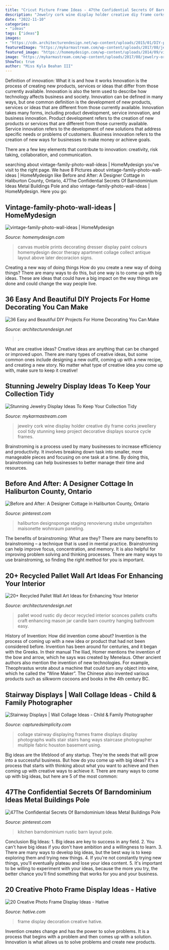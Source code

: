 ```yaml
---
title: "Cricut Picture Frame Ideas - 47the Confidential Secrets Of Barndominium Ideas Metal Buildings Pole"
description: "Jewelry cork wine display holder creative diy frame corks jewellery cool tidy stunning keep project decorative displays source cycle frames"
date: "2022-11-10"
categories:
- "ideas"
tags: ["ideas"]
images:
- "https://cdn.architecturendesign.net/wp-content/uploads/2015/01/DIY-project-for-homedecor-29.jpg"
featuredImage: "https://mykarmastream.com/wp-content/uploads/2017/08/jewelry-organizer-2.jpg"
featured_image: "https://homemydesign.com/wp-content/uploads/2014/09/vintage-family-photo-wall-ideas.jpg"
image: "https://mykarmastream.com/wp-content/uploads/2017/08/jewelry-organizer-2.jpg"
ShowToc: true
author: "Miss Kyla Beahan III"
---
```



Definition of innovation: What it is and how it works
Innovation is the process of creating new products, services or ideas that differ from those currently available. Innovation is also the term used to describe how technology affects business and society. Innovation can be defined in many ways, but one common definition is the development of new products, services or ideas that are different from those currently available.
Innovation takes many forms, including product development, service innovation, and business innovation. Product development refers to the creation of new products or services that are different from those currently available. Service innovation refers to the development of new solutions that address specific needs or problems of customers. Business innovation refers to the creation of new ways for businesses to make money or achieve goals.

There are a few key elements that contribute to innovation: creativity, risk taking, collaboration, and communication.

	

		
searching about vintage-family-photo-wall-ideas | HomeMydesign you've visit to the right page. We have 8 Pictures about vintage-family-photo-wall-ideas | HomeMydesign like Before and After: A Designer Cottage in Haliburton County, Ontario, 47The Confidential Secrets Of Barndominium Ideas Metal Buildings Pole and also vintage-family-photo-wall-ideas | HomeMydesign. Here you go:
		
    
## Vintage-family-photo-wall-ideas | HomeMydesign

<img loading=lazy src="https://homemydesign.com/wp-content/uploads/2014/09/vintage-family-photo-wall-ideas.jpg" onerror="this.onerror=null;this.src='https://tse4.mm.bing.net/th?id=OIP.nKxM_zZkYeDTL3TlyhCWhgHaJ6&amp;pid=15.1';" alt="vintage-family-photo-wall-ideas | HomeMydesign">

_Source: homemydesign.com_

>canvas mueble prints decorating dresser display paint colours homemydesign decor therapy apartment collage collect antique layout above later decoracion signs. 

	

Creating a new way of doing things
How do you create a new way of doing things? There are many ways to do this, but one way is to come up with big ideas. These are ideas that could have a big impact on the way things are done and could change the way people live.

    
## 36 Easy And Beautiful DIY Projects For Home Decorating You Can Make

<img loading=lazy src="https://cdn.architecturendesign.net/wp-content/uploads/2015/01/DIY-project-for-homedecor-29.jpg" onerror="this.onerror=null;this.src='https://tse3.mm.bing.net/th?id=OIP.66gJl9wpZ1uX6db2DomHAwHaJ4&amp;pid=15.1';" alt="36 Easy and Beautiful DIY Projects For Home Decorating You Can Make">

_Source: architecturendesign.net_

>. 

	

What are creative ideas?
Creative ideas are anything that can be changed or improved upon. There are many types of creative ideas, but some common ones include designing a new outfit, coming up with a new recipe, and creating a new story. No matter what type of creative idea you come up with, make sure to keep it creative!

    
## Stunning Jewelry Display Ideas To Keep Your Collection Tidy

<img loading=lazy src="https://mykarmastream.com/wp-content/uploads/2017/08/jewelry-organizer-2.jpg" onerror="this.onerror=null;this.src='https://tse4.mm.bing.net/th?id=OIP.ricie0B0nyTwaI-R4w8nxAHaJ4&amp;pid=15.1';" alt="Stunning Jewelry Display Ideas To Keep Your Collection Tidy">

_Source: mykarmastream.com_

>jewelry cork wine display holder creative diy frame corks jewellery cool tidy stunning keep project decorative displays source cycle frames. 

	

Brainstroming is a process used by many businesses to increase efficiency and productivity. It involves breaking down task into smaller, more manageable pieces and focusing on one task at a time. By doing this, brainstroming can help businesses to better manage their time and resources.

    
## Before And After: A Designer Cottage In Haliburton County, Ontario

<img loading=lazy src="https://i.pinimg.com/736x/34/8c/6f/348c6fe7f828826c254b1f0b360d2078.jpg" onerror="this.onerror=null;this.src='https://tse4.mm.bing.net/th?id=OIP.1yi58pYXarIGE7sCDamasAHaJ6&amp;pid=15.1';" alt="Before and After: A Designer Cottage in Haliburton County, Ontario">

_Source: pinterest.com_

>haliburton designsponge staging renovierung stube umgestalten maisonette wohnraum paneling. 

	

The benefits of brainstroming: What are they?
There are many benefits to brainstroming – a technique that is used in mental practice. Brainstroming can help improve focus, concentration, and memory. It is also helpful for improving problem solving and thinking processes. There are many ways to use brainstroming, so finding the right method for you is important.

    
## 20+ Recycled Pallet Wall Art Ideas For Enhancing Your Interior

<img loading=lazy src="http://cdn.architecturendesign.net/wp-content/uploads/2015/06/AD-Pallet-Wall-Art-16.jpg" onerror="this.onerror=null;this.src='https://tse1.mm.bing.net/th?id=OIP.DOnRNRgOuLXt9IxNSFn-eAHaJ4&amp;pid=15.1';" alt="20+ Recycled Pallet Wall Art Ideas for Enhancing Your Interior">

_Source: architecturendesign.net_

>pallet wood rustic diy decor recycled interior sconces pallets crafts craft enhancing mason jar candle barn country hanging bathroom easy. 

	

History of Invention: How did invention come about?
Invention is the process of coming up with a new idea or product that had not been considered before. Invention has been around for centuries, and it began with the Greeks. In their manual The Iliad, Homer mentions the invention of the bow and arrow, which he says was created by Menelaus. Other ancient authors also mention the invention of new technologies. For example, Theophrastus wrote about a machine that could turn any object into wine, which he called the “Wine Maker”. The Chinese also invented various products such as silkworm cocoons and books in the 4th century BC.

    
## Stairway Displays | Wall Collage Ideas - Child &amp; Family Photographer

<img loading=lazy src="http://capturedsimplicity.com/wp-content/uploads/2012/07/Colored-frames-wall-display-FB.jpg" onerror="this.onerror=null;this.src='https://tse2.mm.bing.net/th?id=OIP.x0a9MFwMvsvk1JmY9npVKQHaJ4&amp;pid=15.1';" alt="Stairway Displays | Wall Collage Ideas - Child &amp; Family Photographer">

_Source: capturedsimplicity.com_

>collage stairway displaying frames frame displays display photographs walls stair stairs hang ways staircase photographer multiple fabric houston basement using. 

	

Big ideas are the lifeblood of any startup. They're the seeds that will grow into a successful business. But how do you come up with big ideas? It's a process that starts with thinking about what you want to achieve and then coming up with creative ways to achieve it. There are many ways to come up with big ideas, but here are 5 of the most common: 

    
## 47The Confidential Secrets Of Barndominium Ideas Metal Buildings Pole

<img loading=lazy src="https://i.pinimg.com/736x/ee/a1/0a/eea10a2e3945600c6bc2cf9d8aa0f1c8.jpg" onerror="this.onerror=null;this.src='https://tse3.mm.bing.net/th?id=OIP.bQAIKpjj5I4JHPY3B79a0QHaKX&amp;pid=15.1';" alt="47The Confidential Secrets Of Barndominium Ideas Metal Buildings Pole">

_Source: pinterest.com_

>kitchen barndominium rustic barn layout pole. 

	

Conclusion
Big Ideas: 1. Big ideas are key to success in any field.
2. You can't have big ideas if you don't have ambition and a willingness to learn.
3. There are many ways to develop big ideas, but the best way is to keep exploring them and trying new things.
4. If you're not constantly trying new things, you'll eventually plateau and lose your idea content.
5. It's important to be willing to experiment with your ideas, because the more you try, the better chance you'll find something that works for you and your business.

    
## 20 Creative Photo Frame Display Ideas - Hative

<img loading=lazy src="https://hative.com/wp-content/uploads/2014/08/photo-frame-ideas/15-stairwell-photo-wall-decoration.jpg" onerror="this.onerror=null;this.src='https://tse1.mm.bing.net/th?id=OIP.DDzoKH5ls5A57y_QTRu71AHaLH&amp;pid=15.1';" alt="20 Creative Photo Frame Display Ideas - Hative">

_Source: hative.com_

>frame display decoration creative hative. 

	

Invention creates change and has the power to solve problems. It is a process that begins with a problem and then comes up with a solution. Innovation is what allows us to solve problems and create new products.

